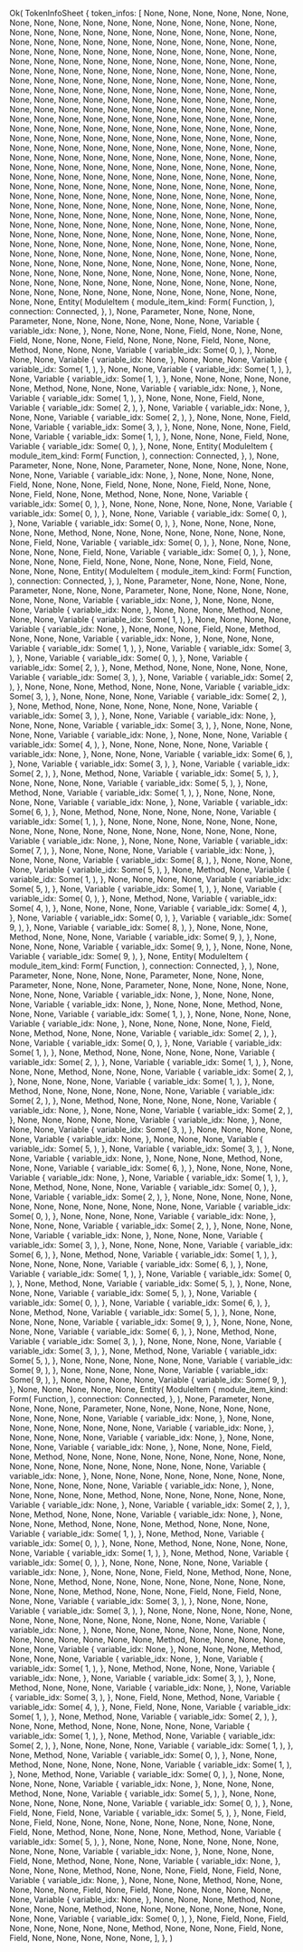Ok(
    TokenInfoSheet {
        token_infos: [
            None,
            None,
            None,
            None,
            None,
            None,
            None,
            None,
            None,
            None,
            None,
            None,
            None,
            None,
            None,
            None,
            None,
            None,
            None,
            None,
            None,
            None,
            None,
            None,
            None,
            None,
            None,
            None,
            None,
            None,
            None,
            None,
            None,
            None,
            None,
            None,
            None,
            None,
            None,
            None,
            None,
            None,
            None,
            None,
            None,
            None,
            None,
            None,
            None,
            None,
            None,
            None,
            None,
            None,
            None,
            None,
            None,
            None,
            None,
            None,
            None,
            None,
            None,
            None,
            None,
            None,
            None,
            None,
            None,
            None,
            None,
            None,
            None,
            None,
            None,
            None,
            None,
            None,
            None,
            None,
            None,
            None,
            None,
            None,
            None,
            None,
            None,
            None,
            None,
            None,
            None,
            None,
            None,
            None,
            None,
            None,
            None,
            None,
            None,
            None,
            None,
            None,
            None,
            None,
            None,
            None,
            None,
            None,
            None,
            None,
            None,
            None,
            None,
            None,
            None,
            None,
            None,
            None,
            None,
            None,
            None,
            None,
            None,
            None,
            None,
            None,
            None,
            None,
            None,
            None,
            None,
            None,
            None,
            None,
            None,
            None,
            None,
            None,
            None,
            None,
            None,
            None,
            None,
            None,
            None,
            None,
            None,
            None,
            None,
            None,
            None,
            None,
            None,
            None,
            None,
            None,
            None,
            None,
            None,
            None,
            None,
            None,
            None,
            None,
            None,
            None,
            None,
            None,
            None,
            None,
            None,
            None,
            None,
            None,
            None,
            None,
            None,
            None,
            None,
            None,
            None,
            None,
            None,
            None,
            None,
            None,
            None,
            None,
            None,
            None,
            None,
            None,
            None,
            None,
            None,
            None,
            None,
            None,
            None,
            None,
            None,
            None,
            None,
            None,
            None,
            None,
            None,
            None,
            None,
            None,
            None,
            None,
            None,
            None,
            None,
            None,
            None,
            None,
            None,
            None,
            None,
            None,
            None,
            None,
            None,
            None,
            None,
            None,
            None,
            None,
            None,
            None,
            None,
            None,
            None,
            None,
            None,
            None,
            None,
            None,
            None,
            None,
            None,
            None,
            None,
            None,
            None,
            None,
            None,
            None,
            None,
            None,
            None,
            None,
            None,
            None,
            None,
            None,
            None,
            None,
            None,
            None,
            None,
            None,
            None,
            None,
            None,
            None,
            None,
            None,
            None,
            None,
            None,
            None,
            None,
            None,
            None,
            None,
            None,
            None,
            None,
            None,
            None,
            None,
            None,
            None,
            None,
            None,
            None,
            None,
            None,
            None,
            None,
            None,
            None,
            None,
            None,
            None,
            None,
            None,
            None,
            None,
            None,
            None,
            None,
            None,
            None,
            None,
            None,
            None,
            None,
            None,
            None,
            None,
            None,
            None,
            None,
            None,
            None,
            None,
            None,
            None,
            None,
            None,
            None,
            None,
            None,
            Entity(
                ModuleItem {
                    module_item_kind: Form(
                        Function,
                    ),
                    connection: Connected,
                },
            ),
            None,
            Parameter,
            None,
            None,
            None,
            Parameter,
            None,
            None,
            None,
            None,
            None,
            None,
            None,
            Variable {
                variable_idx: None,
            },
            None,
            None,
            None,
            None,
            Field,
            None,
            None,
            None,
            Field,
            None,
            None,
            None,
            Field,
            None,
            None,
            None,
            Field,
            None,
            None,
            Method,
            None,
            None,
            None,
            Variable {
                variable_idx: Some(
                    0,
                ),
            },
            None,
            None,
            None,
            Variable {
                variable_idx: None,
            },
            None,
            None,
            None,
            Variable {
                variable_idx: Some(
                    1,
                ),
            },
            None,
            None,
            Variable {
                variable_idx: Some(
                    1,
                ),
            },
            None,
            Variable {
                variable_idx: Some(
                    1,
                ),
            },
            None,
            None,
            None,
            None,
            None,
            None,
            Method,
            None,
            None,
            None,
            Variable {
                variable_idx: None,
            },
            None,
            Variable {
                variable_idx: Some(
                    1,
                ),
            },
            None,
            None,
            None,
            Field,
            None,
            Variable {
                variable_idx: Some(
                    2,
                ),
            },
            None,
            Variable {
                variable_idx: None,
            },
            None,
            None,
            Variable {
                variable_idx: Some(
                    2,
                ),
            },
            None,
            None,
            None,
            Field,
            None,
            Variable {
                variable_idx: Some(
                    3,
                ),
            },
            None,
            None,
            None,
            None,
            Field,
            None,
            Variable {
                variable_idx: Some(
                    1,
                ),
            },
            None,
            None,
            None,
            Field,
            None,
            Variable {
                variable_idx: Some(
                    0,
                ),
            },
            None,
            None,
            Entity(
                ModuleItem {
                    module_item_kind: Form(
                        Function,
                    ),
                    connection: Connected,
                },
            ),
            None,
            Parameter,
            None,
            None,
            None,
            Parameter,
            None,
            None,
            None,
            None,
            None,
            None,
            None,
            Variable {
                variable_idx: None,
            },
            None,
            None,
            None,
            None,
            Field,
            None,
            None,
            None,
            Field,
            None,
            None,
            None,
            Field,
            None,
            None,
            None,
            Field,
            None,
            None,
            Method,
            None,
            None,
            None,
            Variable {
                variable_idx: Some(
                    0,
                ),
            },
            None,
            None,
            None,
            None,
            None,
            None,
            Variable {
                variable_idx: Some(
                    0,
                ),
            },
            None,
            None,
            Variable {
                variable_idx: Some(
                    0,
                ),
            },
            None,
            Variable {
                variable_idx: Some(
                    0,
                ),
            },
            None,
            None,
            None,
            None,
            None,
            None,
            Method,
            None,
            None,
            None,
            None,
            None,
            None,
            None,
            None,
            None,
            Field,
            None,
            Variable {
                variable_idx: Some(
                    0,
                ),
            },
            None,
            None,
            None,
            None,
            None,
            None,
            Field,
            None,
            Variable {
                variable_idx: Some(
                    0,
                ),
            },
            None,
            None,
            None,
            None,
            Field,
            None,
            None,
            None,
            None,
            None,
            Field,
            None,
            None,
            None,
            None,
            Entity(
                ModuleItem {
                    module_item_kind: Form(
                        Function,
                    ),
                    connection: Connected,
                },
            ),
            None,
            Parameter,
            None,
            None,
            None,
            None,
            Parameter,
            None,
            None,
            None,
            Parameter,
            None,
            None,
            None,
            None,
            None,
            None,
            None,
            None,
            Variable {
                variable_idx: None,
            },
            None,
            None,
            None,
            None,
            Variable {
                variable_idx: None,
            },
            None,
            None,
            None,
            Method,
            None,
            None,
            None,
            Variable {
                variable_idx: Some(
                    1,
                ),
            },
            None,
            None,
            None,
            None,
            Variable {
                variable_idx: None,
            },
            None,
            None,
            None,
            Field,
            None,
            Method,
            None,
            None,
            None,
            Variable {
                variable_idx: None,
            },
            None,
            None,
            None,
            Variable {
                variable_idx: Some(
                    1,
                ),
            },
            None,
            Variable {
                variable_idx: Some(
                    3,
                ),
            },
            None,
            Variable {
                variable_idx: Some(
                    0,
                ),
            },
            None,
            Variable {
                variable_idx: Some(
                    2,
                ),
            },
            None,
            Method,
            None,
            None,
            None,
            None,
            None,
            Variable {
                variable_idx: Some(
                    3,
                ),
            },
            None,
            Variable {
                variable_idx: Some(
                    2,
                ),
            },
            None,
            None,
            None,
            Method,
            None,
            None,
            None,
            Variable {
                variable_idx: Some(
                    3,
                ),
            },
            None,
            None,
            None,
            None,
            Variable {
                variable_idx: Some(
                    2,
                ),
            },
            None,
            Method,
            None,
            None,
            None,
            None,
            None,
            None,
            Variable {
                variable_idx: Some(
                    3,
                ),
            },
            None,
            None,
            Variable {
                variable_idx: None,
            },
            None,
            None,
            None,
            Variable {
                variable_idx: Some(
                    3,
                ),
            },
            None,
            None,
            None,
            None,
            None,
            Variable {
                variable_idx: None,
            },
            None,
            None,
            None,
            Variable {
                variable_idx: Some(
                    4,
                ),
            },
            None,
            None,
            None,
            None,
            None,
            Variable {
                variable_idx: None,
            },
            None,
            None,
            None,
            Variable {
                variable_idx: Some(
                    6,
                ),
            },
            None,
            Variable {
                variable_idx: Some(
                    3,
                ),
            },
            None,
            Variable {
                variable_idx: Some(
                    2,
                ),
            },
            None,
            Method,
            None,
            Variable {
                variable_idx: Some(
                    5,
                ),
            },
            None,
            None,
            None,
            None,
            Variable {
                variable_idx: Some(
                    5,
                ),
            },
            None,
            Method,
            None,
            Variable {
                variable_idx: Some(
                    1,
                ),
            },
            None,
            None,
            None,
            None,
            None,
            Variable {
                variable_idx: None,
            },
            None,
            Variable {
                variable_idx: Some(
                    6,
                ),
            },
            None,
            Method,
            None,
            None,
            None,
            None,
            None,
            Variable {
                variable_idx: Some(
                    1,
                ),
            },
            None,
            None,
            None,
            None,
            None,
            None,
            None,
            None,
            None,
            None,
            None,
            None,
            None,
            None,
            None,
            None,
            None,
            None,
            Variable {
                variable_idx: None,
            },
            None,
            None,
            None,
            Variable {
                variable_idx: Some(
                    7,
                ),
            },
            None,
            None,
            None,
            None,
            Variable {
                variable_idx: None,
            },
            None,
            None,
            None,
            Variable {
                variable_idx: Some(
                    8,
                ),
            },
            None,
            None,
            None,
            None,
            Variable {
                variable_idx: Some(
                    5,
                ),
            },
            None,
            Method,
            None,
            Variable {
                variable_idx: Some(
                    1,
                ),
            },
            None,
            None,
            None,
            None,
            Variable {
                variable_idx: Some(
                    5,
                ),
            },
            None,
            Variable {
                variable_idx: Some(
                    1,
                ),
            },
            None,
            Variable {
                variable_idx: Some(
                    0,
                ),
            },
            None,
            Method,
            None,
            Variable {
                variable_idx: Some(
                    4,
                ),
            },
            None,
            None,
            None,
            None,
            Variable {
                variable_idx: Some(
                    4,
                ),
            },
            None,
            Variable {
                variable_idx: Some(
                    0,
                ),
            },
            Variable {
                variable_idx: Some(
                    9,
                ),
            },
            None,
            Variable {
                variable_idx: Some(
                    8,
                ),
            },
            None,
            None,
            None,
            Method,
            None,
            None,
            None,
            Variable {
                variable_idx: Some(
                    9,
                ),
            },
            None,
            None,
            None,
            None,
            Variable {
                variable_idx: Some(
                    9,
                ),
            },
            None,
            None,
            None,
            Variable {
                variable_idx: Some(
                    9,
                ),
            },
            None,
            Entity(
                ModuleItem {
                    module_item_kind: Form(
                        Function,
                    ),
                    connection: Connected,
                },
            ),
            None,
            Parameter,
            None,
            None,
            None,
            None,
            Parameter,
            None,
            None,
            None,
            Parameter,
            None,
            None,
            None,
            Parameter,
            None,
            None,
            None,
            None,
            None,
            None,
            None,
            None,
            Variable {
                variable_idx: None,
            },
            None,
            None,
            None,
            None,
            Variable {
                variable_idx: None,
            },
            None,
            None,
            None,
            Method,
            None,
            None,
            None,
            Variable {
                variable_idx: Some(
                    1,
                ),
            },
            None,
            None,
            None,
            None,
            Variable {
                variable_idx: None,
            },
            None,
            None,
            None,
            None,
            None,
            Field,
            None,
            Method,
            None,
            None,
            None,
            Variable {
                variable_idx: Some(
                    2,
                ),
            },
            None,
            Variable {
                variable_idx: Some(
                    0,
                ),
            },
            None,
            Variable {
                variable_idx: Some(
                    1,
                ),
            },
            None,
            Method,
            None,
            None,
            None,
            None,
            None,
            Variable {
                variable_idx: Some(
                    2,
                ),
            },
            None,
            Variable {
                variable_idx: Some(
                    1,
                ),
            },
            None,
            None,
            None,
            Method,
            None,
            None,
            None,
            Variable {
                variable_idx: Some(
                    2,
                ),
            },
            None,
            None,
            None,
            None,
            Variable {
                variable_idx: Some(
                    1,
                ),
            },
            None,
            Method,
            None,
            None,
            None,
            None,
            None,
            None,
            Variable {
                variable_idx: Some(
                    2,
                ),
            },
            None,
            Method,
            None,
            None,
            None,
            None,
            None,
            Variable {
                variable_idx: None,
            },
            None,
            None,
            None,
            Variable {
                variable_idx: Some(
                    2,
                ),
            },
            None,
            None,
            None,
            None,
            None,
            Variable {
                variable_idx: None,
            },
            None,
            None,
            None,
            Variable {
                variable_idx: Some(
                    3,
                ),
            },
            None,
            None,
            None,
            None,
            None,
            Variable {
                variable_idx: None,
            },
            None,
            None,
            None,
            Variable {
                variable_idx: Some(
                    5,
                ),
            },
            None,
            Variable {
                variable_idx: Some(
                    3,
                ),
            },
            None,
            None,
            Variable {
                variable_idx: None,
            },
            None,
            None,
            None,
            Method,
            None,
            None,
            None,
            Variable {
                variable_idx: Some(
                    6,
                ),
            },
            None,
            None,
            None,
            None,
            Variable {
                variable_idx: None,
            },
            None,
            Variable {
                variable_idx: Some(
                    1,
                ),
            },
            None,
            Method,
            None,
            None,
            None,
            Variable {
                variable_idx: Some(
                    0,
                ),
            },
            None,
            Variable {
                variable_idx: Some(
                    2,
                ),
            },
            None,
            None,
            None,
            None,
            None,
            None,
            None,
            None,
            None,
            None,
            None,
            None,
            None,
            Variable {
                variable_idx: Some(
                    0,
                ),
            },
            None,
            None,
            None,
            None,
            Variable {
                variable_idx: None,
            },
            None,
            None,
            None,
            Variable {
                variable_idx: Some(
                    2,
                ),
            },
            None,
            None,
            None,
            None,
            Variable {
                variable_idx: None,
            },
            None,
            None,
            None,
            Variable {
                variable_idx: Some(
                    3,
                ),
            },
            None,
            None,
            None,
            None,
            Variable {
                variable_idx: Some(
                    6,
                ),
            },
            None,
            Method,
            None,
            Variable {
                variable_idx: Some(
                    1,
                ),
            },
            None,
            None,
            None,
            None,
            Variable {
                variable_idx: Some(
                    6,
                ),
            },
            None,
            Variable {
                variable_idx: Some(
                    1,
                ),
            },
            None,
            Variable {
                variable_idx: Some(
                    0,
                ),
            },
            None,
            Method,
            None,
            Variable {
                variable_idx: Some(
                    5,
                ),
            },
            None,
            None,
            None,
            None,
            Variable {
                variable_idx: Some(
                    5,
                ),
            },
            None,
            Variable {
                variable_idx: Some(
                    0,
                ),
            },
            None,
            Variable {
                variable_idx: Some(
                    6,
                ),
            },
            None,
            Method,
            None,
            Variable {
                variable_idx: Some(
                    5,
                ),
            },
            None,
            None,
            None,
            None,
            None,
            Variable {
                variable_idx: Some(
                    9,
                ),
            },
            None,
            None,
            None,
            None,
            None,
            Variable {
                variable_idx: Some(
                    6,
                ),
            },
            None,
            Method,
            None,
            Variable {
                variable_idx: Some(
                    3,
                ),
            },
            None,
            None,
            None,
            None,
            Variable {
                variable_idx: Some(
                    3,
                ),
            },
            None,
            Method,
            None,
            Variable {
                variable_idx: Some(
                    5,
                ),
            },
            None,
            None,
            None,
            None,
            None,
            None,
            Variable {
                variable_idx: Some(
                    9,
                ),
            },
            None,
            None,
            None,
            None,
            None,
            Variable {
                variable_idx: Some(
                    9,
                ),
            },
            None,
            None,
            None,
            None,
            Variable {
                variable_idx: Some(
                    9,
                ),
            },
            None,
            None,
            None,
            None,
            None,
            Entity(
                ModuleItem {
                    module_item_kind: Form(
                        Function,
                    ),
                    connection: Connected,
                },
            ),
            None,
            Parameter,
            None,
            None,
            None,
            None,
            Parameter,
            None,
            None,
            None,
            None,
            None,
            None,
            None,
            None,
            None,
            None,
            Variable {
                variable_idx: None,
            },
            None,
            None,
            None,
            None,
            None,
            None,
            None,
            None,
            Variable {
                variable_idx: None,
            },
            None,
            None,
            None,
            None,
            Variable {
                variable_idx: None,
            },
            None,
            None,
            None,
            None,
            Variable {
                variable_idx: None,
            },
            None,
            None,
            None,
            Field,
            None,
            Method,
            None,
            None,
            None,
            None,
            None,
            None,
            None,
            None,
            None,
            None,
            None,
            None,
            None,
            None,
            None,
            None,
            None,
            None,
            Variable {
                variable_idx: None,
            },
            None,
            None,
            None,
            None,
            None,
            None,
            None,
            None,
            None,
            None,
            None,
            None,
            None,
            Variable {
                variable_idx: None,
            },
            None,
            None,
            None,
            None,
            None,
            Method,
            None,
            None,
            None,
            None,
            None,
            None,
            Variable {
                variable_idx: None,
            },
            None,
            Variable {
                variable_idx: Some(
                    2,
                ),
            },
            None,
            Method,
            None,
            None,
            None,
            Variable {
                variable_idx: None,
            },
            None,
            None,
            None,
            Method,
            None,
            None,
            None,
            Method,
            None,
            None,
            None,
            Variable {
                variable_idx: Some(
                    1,
                ),
            },
            None,
            Method,
            None,
            Variable {
                variable_idx: Some(
                    0,
                ),
            },
            None,
            None,
            Method,
            None,
            None,
            None,
            None,
            None,
            Variable {
                variable_idx: Some(
                    1,
                ),
            },
            None,
            Method,
            None,
            Variable {
                variable_idx: Some(
                    0,
                ),
            },
            None,
            None,
            None,
            None,
            None,
            Variable {
                variable_idx: None,
            },
            None,
            None,
            None,
            Field,
            None,
            Method,
            None,
            None,
            None,
            None,
            Method,
            None,
            None,
            None,
            None,
            None,
            None,
            None,
            None,
            None,
            None,
            None,
            Method,
            None,
            None,
            None,
            Field,
            None,
            Field,
            None,
            None,
            None,
            Variable {
                variable_idx: Some(
                    3,
                ),
            },
            None,
            None,
            None,
            Variable {
                variable_idx: Some(
                    3,
                ),
            },
            None,
            None,
            None,
            None,
            None,
            None,
            None,
            None,
            None,
            None,
            None,
            None,
            None,
            None,
            None,
            Variable {
                variable_idx: None,
            },
            None,
            None,
            None,
            None,
            None,
            None,
            None,
            None,
            None,
            None,
            None,
            None,
            None,
            None,
            Method,
            None,
            None,
            None,
            None,
            None,
            None,
            Variable {
                variable_idx: None,
            },
            None,
            None,
            None,
            Method,
            None,
            None,
            None,
            Variable {
                variable_idx: None,
            },
            None,
            Variable {
                variable_idx: Some(
                    1,
                ),
            },
            None,
            Method,
            None,
            None,
            None,
            Variable {
                variable_idx: None,
            },
            None,
            Variable {
                variable_idx: Some(
                    3,
                ),
            },
            None,
            Method,
            None,
            None,
            None,
            Variable {
                variable_idx: None,
            },
            None,
            Variable {
                variable_idx: Some(
                    3,
                ),
            },
            None,
            Field,
            None,
            Method,
            None,
            Variable {
                variable_idx: Some(
                    4,
                ),
            },
            None,
            Field,
            None,
            None,
            Variable {
                variable_idx: Some(
                    1,
                ),
            },
            None,
            Method,
            None,
            Variable {
                variable_idx: Some(
                    2,
                ),
            },
            None,
            None,
            Method,
            None,
            None,
            None,
            None,
            None,
            Variable {
                variable_idx: Some(
                    1,
                ),
            },
            None,
            Method,
            None,
            Variable {
                variable_idx: Some(
                    2,
                ),
            },
            None,
            None,
            None,
            None,
            Variable {
                variable_idx: Some(
                    1,
                ),
            },
            None,
            Method,
            None,
            Variable {
                variable_idx: Some(
                    0,
                ),
            },
            None,
            None,
            Method,
            None,
            None,
            None,
            None,
            None,
            Variable {
                variable_idx: Some(
                    1,
                ),
            },
            None,
            Method,
            None,
            Variable {
                variable_idx: Some(
                    0,
                ),
            },
            None,
            None,
            None,
            None,
            None,
            Variable {
                variable_idx: None,
            },
            None,
            None,
            None,
            Method,
            None,
            None,
            Variable {
                variable_idx: Some(
                    5,
                ),
            },
            None,
            None,
            None,
            None,
            None,
            None,
            None,
            Variable {
                variable_idx: Some(
                    0,
                ),
            },
            None,
            Field,
            None,
            Field,
            None,
            Variable {
                variable_idx: Some(
                    5,
                ),
            },
            None,
            Field,
            None,
            Field,
            None,
            None,
            None,
            None,
            None,
            None,
            None,
            None,
            None,
            Field,
            None,
            Method,
            None,
            None,
            None,
            None,
            Method,
            None,
            Variable {
                variable_idx: Some(
                    5,
                ),
            },
            None,
            None,
            None,
            None,
            None,
            None,
            None,
            None,
            None,
            None,
            Variable {
                variable_idx: None,
            },
            None,
            None,
            None,
            Field,
            None,
            Method,
            None,
            None,
            None,
            Variable {
                variable_idx: None,
            },
            None,
            None,
            None,
            Method,
            None,
            None,
            None,
            Field,
            None,
            Field,
            None,
            Variable {
                variable_idx: None,
            },
            None,
            None,
            None,
            Method,
            None,
            None,
            None,
            None,
            None,
            Field,
            None,
            Field,
            None,
            None,
            None,
            None,
            None,
            None,
            Variable {
                variable_idx: None,
            },
            None,
            None,
            None,
            Method,
            None,
            None,
            None,
            None,
            Method,
            None,
            None,
            None,
            None,
            None,
            None,
            None,
            None,
            None,
            Variable {
                variable_idx: Some(
                    0,
                ),
            },
            None,
            Field,
            None,
            Field,
            None,
            None,
            None,
            None,
            None,
            Method,
            None,
            None,
            None,
            Field,
            None,
            Field,
            None,
            None,
            None,
            None,
            None,
        ],
    },
)